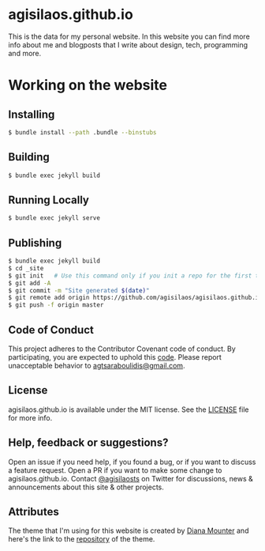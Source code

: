 # agisilaos.github.io

This is the data for my personal website. In this website you can find more info about me and blogposts that I write about design, tech, programming and more.

# Working on the website

## Installing

```sh
$ bundle install --path .bundle --binstubs
```

## Building

```sh
$ bundle exec jekyll build
```

## Running Locally

```sh
$ bundle exec jekyll serve
```

## Publishing

```sh
$ bundle exec jekyll build
$ cd _site
$ git init   # Use this command only if you init a repo for the first time
$ git add -A
$ git commit -m "Site generated $(date)"
$ git remote add origin https://github.com/agisilaos/agisilaos.github.io.git
$ git push -f origin master
```

## Code of Conduct

This project adheres to the Contributor Covenant code of conduct. By participating, you are expected to uphold this [code](https://github.com/agisilaos/agisilaos.github.io/blob/source/CODE_OF_CONDUCT.md). Please report unacceptable behavior to agtsaraboulidis@gmail.com.

## License

agisilaos.github.io is available under the MIT license. See the [LICENSE](https://github.com/agisilaos/agisilaos.github.io/blob/source/LICENSE) file for more info.

## Help, feedback or suggestions?

Open an issue if you need help, if you found a bug, or if you want to discuss a feature request. Open a PR if you want to make some change to agisilaos.github.io. Contact [@agisilaosts](https://twitter.com/agisilaosts) on Twitter for discussions, news & announcements about this site & other projects.

## Attributes

The theme that I'm using for this website is created by [Diana Mounter](https://github.com/broccolini) and here's the link to the [repository](https://github.com/broccolini/athena) of the theme.
